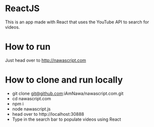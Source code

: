 # ReactJS

This is an app made with React that uses the YouTube API to search for videos.

# How to run

Just head over to http://nawascript.com

# How to clone and run locally

- git clone git@github.com:iAmNawa/nawascript.com.git  
- cd nawascript.com  
- npm i  
- node nawascript.js  
- head over to http://localhost:30888  
- Type in the search bar to populate videos using React  
